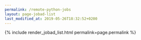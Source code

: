 ```yaml
---
permalink: /remote-python-jobs
layout: page-jobad-list
last_modified_at: 2019-05-26T18:32:52+0200
---
```

{% include render_jobad_list.html permalink=page.permalink %}
